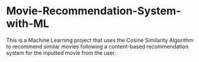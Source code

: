# Movie-Recommendation-System-with-ML
This is a Machine Learning project that uses the Cosine Similarity Algorithm to recommend similar movies following a content-based recommendation system for the inputted movie from the user. 
